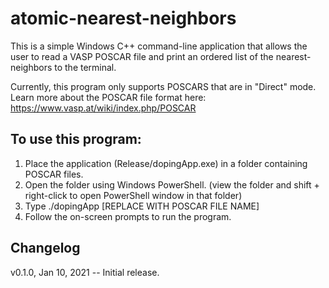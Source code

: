 # atomic-nearest-neighbors

This is a simple Windows C++ command-line application that allows the user to read a VASP POSCAR file and print an ordered list of the nearest-neighbors to the terminal.

Currently, this program only supports POSCARS that are in "Direct" mode. Learn more about the POSCAR file format here: https://www.vasp.at/wiki/index.php/POSCAR

## To use this program:
1. Place the application (Release/dopingApp.exe) in a folder containing POSCAR files.
2. Open the folder using Windows PowerShell. (view the folder and shift +  right-click to open PowerShell window in that folder)
3. Type ./dopingApp [REPLACE WITH POSCAR FILE NAME]
4. Follow the on-screen prompts to run the program.

## Changelog
v0.1.0, Jan 10, 2021 -- Initial release.
